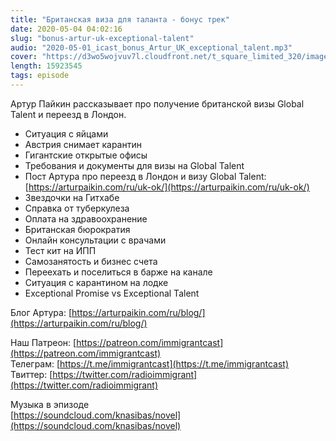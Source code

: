 ```yaml
---
title: "Британская виза для таланта - бонус трек"
date: 2020-05-04 04:02:16
slug: "bonus-artur-uk-exceptional-talent"
audio: "2020-05-01_icast_bonus_Artur_UK_exceptional_talent.mp3"
cover: "https://d3wo5wojvuv7l.cloudfront.net/t_square_limited_320/images.spreaker.com/original/54ff3fb3fdc53c8d2ff7b8af812a8518.jpg"
length: 15923545
tags: episode
---
```

Артур Пайкин рассказывает про получение британской визы Global Talent и переезд в Лондон. 
  
* Ситуация с яйцами  
* Австрия снимает карантин  
* Гигантские открытые офисы  
* Требования и документы для визы на Global Talent  
* Пост Артура про переезд в Лондон и визу Global Talent: [https://arturpaikin.com/ru/uk-ok/](https://arturpaikin.com/ru/uk-ok/)  
* Звездочки на Гитхабе  
* Справка от туберкулеза  
* Оплата на здравоохранение  
* Британская бюрократия  
* Онлайн консультации с врачами  
* Тест кит на ИПП  
* Самозанятость и бизнес счета  
* Переехать и поселиться в барже на канале  
* Ситуация с карантином на лодке  
* Exceptional Promise vs Exceptional Talent  
  
Блог Артура: [https://arturpaikin.com/ru/blog/](https://arturpaikin.com/ru/blog/)  
  
Наш Патреон: [https://patreon.com/immigrantcast](https://patreon.com/immigrantcast)  
Телеграм: [https://t.me/immigrantcast](https://t.me/immigrantcast)  
Твиттер: [https://twitter.com/radioimmigrant](https://twitter.com/radioimmigrant)  
  
Музыка в эпизоде  
[https://soundcloud.com/knasibas/novel](https://soundcloud.com/knasibas/novel)

